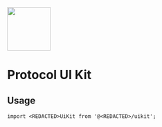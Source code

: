   <a href="https://<REDACTED>.com/" target="_blank" align="center">
    <img src="https://<REDACTED>.com/assets/img/logo.png" width="100">
  </a>
  <br />

# <REDACTED> Protocol UI Kit

## Usage

```
import <REDACTED>UiKit from '@<REDACTED>/uikit';
```
